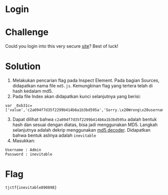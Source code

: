 # Login

# Challenge
Could you login into this very secure [site](https://login.tjctf.org/)? Best of luck!

# Solution
1. Melakukan pencarian flag pada Inspect Element. Pada bagian Sources, didapatkan nama file ```md5.js```. Kemungkinan flag yang tertera telah di hash kedalam md5. 
2. Pada file Index akan didapatkan kunci selanjutnya yang berisi: 
```
var _0xb31c=['value','c2a094f7d35f2299b414b6a1b3bd595a','Sorry.\x20Wrong\x20username\x20or\x20password.','admin','tjctf{','getElementsByName','toString'];
```
3. Dapat dilihat bahwa ```c2a094f7d35f2299b414b6a1b3bd595a``` adalah bentuk hash dan sesuai dengan diatas, bisa jadi menggunakan MD5. Langkah selanjutnya adalah dekrip menggunakan [md5 decoder](https://www.md5online.org/md5-decrypt.html). Didapatkan bahwa bentuk aslinya adalah ```inevitable```
4. Masukkan: 
```
Username : Admin
Password : inevitable
```

# Flag
```tjctf{inevitable890898}```
